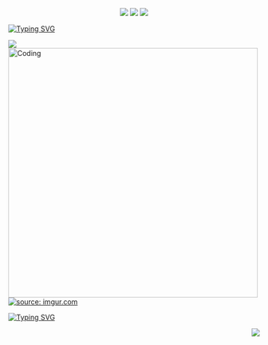 <p align="center">
<img src="https://img.shields.io/badge/Aluna-UFU-FF3AA4"/>
<img src="https://img.shields.io/badge/Curso-BCC-FF3AA4"/>
<img src="https://img.shields.io/badge/Turma-69-FF3AA4"/>
</p>

<a href="https://git.io/typing-svg"><img src="https://readme-typing-svg.demolab.com?font=Fira+Code&duration=2500&pause=500&color=79F6FE&width=250&height=120&lines=Todo+dia+algo+novo;...;Ou+quase." alt="Typing SVG" /></a>

<a href="http://github-readme-streak-stats.herokuapp.com?user=sthecss&theme=violet-dark&hide_border=verdadeiro&locale=pt-br">
  <img align="left" src="http://github-readme-streak-stats.herokuapp.com?user=sthecss&theme=violet-dark&hide_border=verdadeiro&locale=pt-br" />
</a>

<img align="left" alt="Coding" width="500" src="https://i.imgur.com/deTM35X.gif">

<a href="https://imgur.com/vmlHO4a"><img src="https://i.imgur.com/vmlHO4a.gif" title="source: imgur.com" /></a>

<a href="https://git.io/typing-svg"><img src="https://readme-typing-svg.demolab.com?font=Fira+Code&duration=2000&pause=500&color=70EDFB&multiline=true&width=500&height=120&lines=Agora+voc%C3%AA+me+pergunta%2C;%22O+que+tem+nesse+seu+Git%3F%22;O+necess%C3%A1rio.;E+um+pouco+mais+eventualmente." alt="Typing SVG" /></a>


<a href="https://github-readme-stats.vercel.app/api?username=sthecss&show_icons=true&theme=radical">
  <img align="right" src="https://github-readme-stats.vercel.app/api?username=sthecss&show_icons=true&theme=radical" />
</a>
